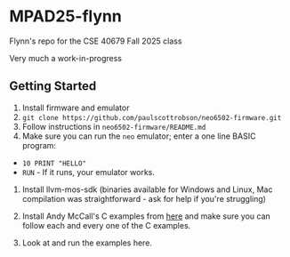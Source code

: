 # MPAD25-flynn
Flynn's repo for the CSE 40679 Fall 2025 class

Very much a work-in-progress

## Getting Started

1. Install firmware and emulator
  1. `git clone https://github.com/paulscottrobson/neo6502-firmware.git`
  2. Follow instructions in `neo6502-firmware/README.md`
  3. Make sure you can run the `neo` emulator; enter a one line BASIC program:
   * `10 PRINT "HELLO"`
   * `RUN` - 
   If it runs, your emulator works.

1. Install llvm-mos-sdk (binaries available for Windows and Linux, Mac compilation was straightforward - ask for help if you're struggling) 

1. Install Andy McCall's C examples from [here](https://github.com/andymccall/neo6502-development.git) and make sure you can follow each and every one of the C examples.

1. Look at and run the examples here. 
